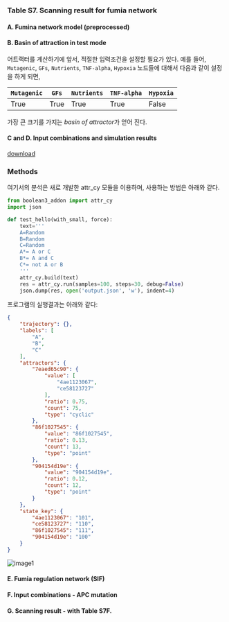 ### Table S7. Scanning result for fumia network
#### A. Fumina network model (preprocessed)
#### B. Basin of attraction in test mode
어트랙터를 계산하기에 앞서, 적절한 입력조건을 설정할 필요가 있다. 예를 들어, `Mutagenic`, `GFs`, `Nutrients`, `TNF-alpha`, `Hypoxia` 노드들에 대해서 다음과 같이 설정을 하게 되면,

`Mutagenic` | `GFs` | `Nutrients` | `TNF-alpha` | `Hypoxia` |
---|---|---|---|---|
True|True|True|True|False|

가장 큰 크기를 가지는 *basin of attractor*가 얻어 진다.

#### C and D. Input combinations and simulation results
[download](http://gofile.me/3gpVt/QgRA45O0V)

### Methods
여기서의 분석은 새로 개발한 attr_cy 모듈을 이용하며, 사용하는 방법은 아래와 같다.
```python
from boolean3_addon import attr_cy
import json

def test_hello(with_small, force):
    text='''
    A=Random
    B=Random
    C=Random
    A*= A or C
    B*= A and C
    C*= not A or B
    '''
    attr_cy.build(text)
    res = attr_cy.run(samples=100, steps=30, debug=False)
    json.dump(res, open('output.json', 'w'), indent=4)
```
프로그램의 실행결과는 아래와 같다:

```json
{
    "trajectory": {},
    "labels": [
        "A",
        "B",
        "C"
    ],
    "attractors": {
        "7eaed65c90": {
            "value": [
                "4ae1123067",
                "ce58123727"
            ],
            "ratio": 0.75,
            "count": 75,
            "type": "cyclic"
        },
        "86f1027545": {
            "value": "86f1027545",
            "ratio": 0.13,
            "count": 13,
            "type": "point"
        },
        "904154d19e": {
            "value": "904154d19e",
            "ratio": 0.12,
            "count": 12,
            "type": "point"
        }
    },
    "state_key": {
        "4ae1123067": "101",
        "ce58123727": "110",
        "86f1027545": "111",
        "904154d19e": "100"
    }
}
```
![image1]

#### E. Fumia regulation network (SIF)

#### F. Input combinations - APC mutation

#### G. Scanning result - with Table S7F.

[image1]: https://www.dropbox.com/s/9hc801ibul8q14v/2016-10-15%2017_12_43-%EC%82%AC%EC%A7%84.png?dl=1
